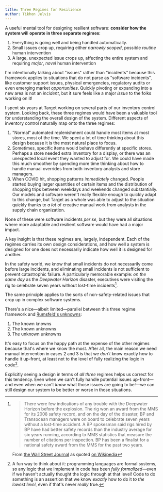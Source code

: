 ```yaml
---
title: Three Regimes for Resilience
author: Tikhon Jelvis
---
```


A useful mental tool for designing resilient software: **consider how the system will operate in three separate regimes**:

 1. Everything is going well and being handled automatically.
 2. Small issues crop up, requiring either *narrowly scoped*, possible *routine* human intervention
 3. A large, unexpected issue crops up, affecting the entire system and requiring *major*, *novel* human intervention

I'm intentionally talking about "issues" rather than "incidents" because this framework applies to situations that do not parse as "software incidents", like customer support issues, physical emergencies, regulatory audits or even emerging market *opportunities*. Quickly pivoting or expanding into a new area is not an *incident*, but it sure feels like a major *issue* to the folks working on it!

I spent six years at Target working on several parts of our inventory control system. Looking back, these three regimes would have been a valuable tool for understanding the overall design of the system. Different aspects of inventory control naturally map onto the three regimes:

 1. "Normal" automated replenishment could handle most items at most stores, most of the time. We spent a lot of time thinking about this design because it is the most natural place to focus.
 2. Sometimes, specific items would behave differently at specific stores. Perhaps a store needed extra inventory for a display, or there was an unexpected local event they wanted to adjust for. We could have made this much smoother by spending more time thinking about how to handle manual overrides from both inventory analysts and store managers.
 3. When COVID hit, shopping patterns *immediately* changed. People started buying larger quantities of certain items and the distribution of shopping trips between weekdays and weekends changed substantially. Our models and software weren't really flexible enough to quickly adapt to this change, but Target as a whole was able to adjust to the situation quickly thanks to *a lot* of creative manual work from analysts in the supply chain organization.

None of these were software incidents *per se*, but they were all situations where more adaptable and resilient software would have had a major impact.

A key insight is that these regimes are, largely, independent. Each of the regimes carries its own design considerations, and how well a system is designed for one does not necessarily indicate how well it is designed for another.

In the safety world, we know that small incidents do not necessarily come before large incidents, and eliminating small incidents is not sufficient to prevent catastrophic failure. A particularly memorable example: *on the same day* as the *Deepwater Horizon* disaster, executives were visiting the rig to celebrate seven years without lost-time incidents[^deepwater].

The same principle applies to the sorts of non-safety-related issues that crop up in complex software systems.

[^deepwater]: > There were few indications of any trouble with the Deepwater Horizon before the explosion. The rig won an award from the MMS for its 2008 safety record, and on the day of the disaster, BP and Transocean managers were on board to celebrate seven years without a lost-time accident. A BP spokesman said rigs hired by BP have had better safety records than the industry average for six years running, according to MMS statistics that measure the number of citations per inspection. BP has been a finalist for a national safety award from the MMS for the past two years.

    From [the Wall Street Journal][wsj] as quoted [on Wikipedia][wiki]
    
[wsj]: https://web.archive.org/web/20160930174214/https://www.wsj.com/articles/SB10001424052748704307804575234471807539054

[wiki]: https://en.wikipedia.org/wiki/Deepwater_Horizon_explosion

There's a nice—albeit limited—parallel between this three regime framework and [Rumsfeld's unknowns][1]:

 1. The known knowns
 2. The known unknowns
 3. The unknown unknowns
 
[1]: https://en.wikipedia.org/wiki/There_are_unknown_unknowns

It's easy to focus on the happy path at the expense of the other regimes because that's where we know the most. After all, the main reason we need manual intervention in cases 2 and 3 is that we *don't* know exactly how to handle it up-front, at least not to the level of fully realizing the logic in code[^formalization].

[^formalization]: A fun way to think about it: programming languages are formal systems, so any logic that we implement in code has been *fully formalized*—even if we haven't actually thought the logic through at that level! Code to do something is an assertion that we know *exactly* how to do it *to the lowest level*, even if that's never *really* true.

Explicitly seeing a design in terms of *all three* regimes helps us correct for this tendency. Even when we can't fully handle potential issues up-front—and even when we can't *know* what those issues are going to be!—we can still design our system to be better or worse in those situations.

